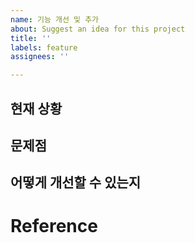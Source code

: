 ```yaml
---
name: 기능 개선 및 추가
about: Suggest an idea for this project
title: ''
labels: feature
assignees: ''

---
```


## 현재 상황

## 문제점

## 어떻게 개선할 수 있는지

# Reference
